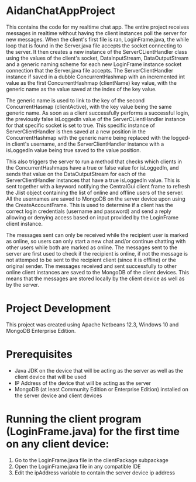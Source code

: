 # AidanChatAppProject
This contains the code for my realtime chat app. The entire project receives messages in realtime without having the client instances poll the server for new messages. When the client's first file is ran, LoginFrame.java, the while loop that is found in the Server.java file accepts the socket connecting to the server. It then creates a new instance of the ServerCLientHandler class using the values of the client's socket, DataInputStream, DataOutputStream and a generic naming scheme for each new LoginFrame instance socket connection that the Server.java file accepts. The ServerClientHandler instance if saved in a dubble ConcurrentHashmap with an incremented int value as the first ConcurrentHashmap (clientName) key value, with the generic name as the value saved at the index of the key value.

The generic name is used to link to the key of the second ConcurrentHasmap (clientActive), with the key value being the same generic name. As soon as a client successfully performs a successful login, the previously false isLoggedIn value of the ServerCLientHandler instance for that specific socket is set to true. This specific instance of ServerClientHandler is then saved at a new position in the ConcurrentHashmap with the generic name being replaced with the logged-in client's username, and the ServerClientHandler instance with a isLoggedIn value being true saved to the value position.

This also triggers the server to run a method that checks which clients in the ConcurrentHashmaps have a true or false value for isLoggedIn, and sends that value on the DataOutputStream for each of the ServerClientHandler instances that have a true isLoggedIn value. This is sent together with a keyword notifying the CentralGui client frame to refresh the Jlist object containing the list of online and offline users of the server. All the usernames are saved to MongoDB on the server device upon using the CreateAccountFrame. This is used to determine if a client has the correct login credentials (username and password) and send a reply allowing or denying access based on input provided by the LoginFrame client instance.

The messages sent can only be received while the recipient user is marked as online, so users can only start a new chat and/or continue chatting with other users while both are marked as online. The messages sent to the server are first used to check if the recipient is online, if not the message is not attemped to be sent to the recipient client (since it is offline) or the original sender. The messages received and sent successfully to other online client instances are saved to the MongoDB of the client devices. This means that the messages are stored locally by the client device as well as by the server.

# Project Development
This project was created using Apache Netbeans 12.3, Windows 10 and MongoDB Enterprise Edition.

# Prerequisites
- Java JDK on the device that will be acting as the server as well as the client device that will be used
- IP Address of the device that will be acting as the server
- MongoDB (at least Community Edition or Enterprise Edition) installed on the server device and client devices

# Running the client program (LoginFrame.java) for the first time on any client device:
1. Go to the LoginFrame.java file in the clientPackage subpackage
2. Open the LoginFrame.java file in any compatible IDE
3. Edit the ipAddress variable to contain the server device ip address
